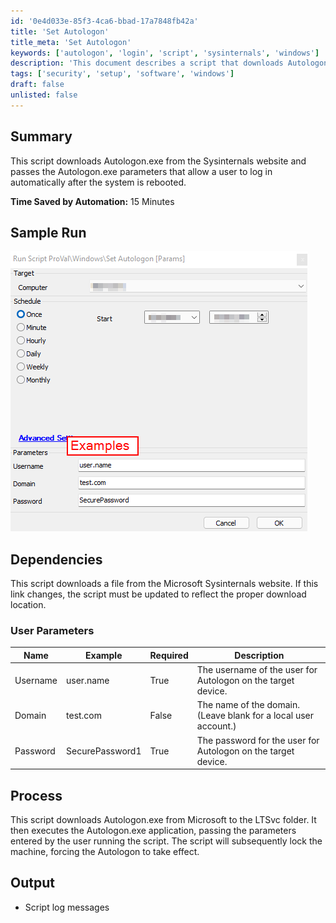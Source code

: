 ```yaml
---
id: '0e4d033e-85f3-4ca6-bbad-17a7848fb42a'
title: 'Set Autologon'
title_meta: 'Set Autologon'
keywords: ['autologon', 'login', 'script', 'sysinternals', 'windows']
description: 'This document describes a script that downloads Autologon.exe from the Sysinternals website and configures it to enable automatic user login after system reboot. It includes user parameters, process details, and expected output.'
tags: ['security', 'setup', 'software', 'windows']
draft: false
unlisted: false
---
```


## Summary

This script downloads Autologon.exe from the Sysinternals website and passes the Autologon.exe parameters that allow a user to log in automatically after the system is rebooted.

**Time Saved by Automation:** 15 Minutes

## Sample Run

![Sample Run](../../../static/img/Set-Autologon/image_1.png)

## Dependencies

This script downloads a file from the Microsoft Sysinternals website. If this link changes, the script must be updated to reflect the proper download location.

### User Parameters

| Name     | Example           | Required | Description                                                                                      |
|----------|-------------------|----------|--------------------------------------------------------------------------------------------------|
| Username | user.name         | True     | The username of the user for Autologon on the target device.                                   |
| Domain   | test.com          | False    | The name of the domain. (Leave blank for a local user account.)                                |
| Password | SecurePassword1    | True     | The password for the user for Autologon on the target device.                                   |

## Process

This script downloads Autologon.exe from Microsoft to the LTSvc folder. It then executes the Autologon.exe application, passing the parameters entered by the user running the script. The script will subsequently lock the machine, forcing the Autologon to take effect.

## Output

- Script log messages



